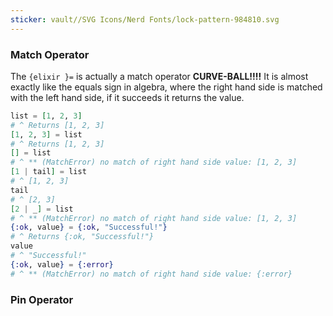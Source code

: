 ```yaml
---
sticker: vault//SVG Icons/Nerd Fonts/lock-pattern-984810.svg
---
```

### Match Operator
The `{elixir }=` is actually a match operator **CURVE-BALL!!!!** It is almost exactly like the equals sign in algebra, where the right hand side is matched with the left hand side, if it succeeds it returns the value. 

```elixir
list = [1, 2, 3]
# ^ Returns [1, 2, 3]
[1, 2, 3] = list
# ^ Returns [1, 2, 3]
[] = list
# ^ ** (MatchError) no match of right hand side value: [1, 2, 3]
[1 | tail] = list
# ^ [1, 2, 3]
tail
# ^ [2, 3]
[2 | _] = list
# ^ ** (MatchError) no match of right hand side value: [1, 2, 3]
{:ok, value} = {:ok, "Successful!"}
# ^ Returns {:ok, "Successful!"}
value 
# ^ "Successful!"
{:ok, value} = {:error}
# ^ ** (MatchError) no match of right hand side value: {:error}
```

### Pin Operator 
